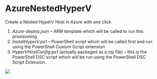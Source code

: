 # AzureNestedHyperV
Create a Nested HyperV Host in Azure with one click

1. *Azure-deploy.json* – ARM template which will be called to run this provisioning
1. *InstallHyperV.ps1* – PowerShell script which will be called first and run using the PowerShell Custom Script extension
1. *HyperVHostConfig.ps1* (actually packaged as a zip file) – this is the PowerShell DSC script which will be run using the PowerShell DSC Script Extension.

<a href="https://portal.azure.com/?WT.mc_id=modops-0000-pierrer#create/Microsoft.Template/uri/https%3A%2F%2Fraw.githubusercontent.com%2Fpierreroman%2FLP4S5%2Fmaster%2FASR-Demo-Setup%2FAzureNestedHyperV-master%2Fazure-deploy.json" target="_blank">
    <img src="http://azuredeploy.net/deploybutton.png"/>
</a>
